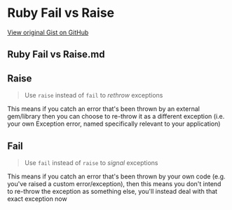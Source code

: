 # Ruby Fail vs Raise

[View original Gist on GitHub](https://gist.github.com/Integralist/8058ac54088408d9aadc)

## Ruby Fail vs Raise.md

## Raise

> Use `raise` instead of `fail` to *rethrow* exceptions

This means if you catch an error that's been thrown by an external gem/library then you can choose to re-throw it as a different exception (i.e. your own Exception error, named specifically relevant to your application)

## Fail

> Use `fail` instead of `raise` to *signal* exceptions

This means if you catch an error that's been thrown by your own code (e.g. you've raised a custom error/exception), then this means you don't intend to re-throw the exception as something else, you'll instead deal with that exact exception now

